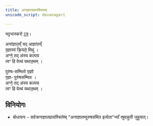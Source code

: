```yaml
---
title: अनाज्ञातप्रायश्चित्तम्
unicode_script: devanagari

---
```


भट्टभास्करो [ऽत्र](https://archive.org/stream/taittiriya/taittiriya_brahmana_bhaskara_03_1-7#page/n393/mode/2up)।

अना॑ज्ञात॒य्ँ यद् आज्ञा॑तय्ँ  
य॒ज्ञस्य॑ क्रि॒यते॒ मिथु॑ ।  
अग्ने॒ तद् अ॑स्य कल्पय  
त्वꣳ हि वेत्थ॑ यथात॒थम् ।

पुरु॑ष-सम्मितो य॒ज्ञो  
य॒ज्ञᳶ पुरु॑षसम्मितः ।  
अग्ने॒ तद् अ॑स्य कल्पय  
त्वꣳ हि वेत्थ॑ यथात॒थम् ।

## विनियोगः
- बोधायनः - सर्वत्रानाज्ञातप्रायश्चित्तेष्व् "अनाज्ञातम्पुरुषसंमित इत्येता"भ्याँ स्रुवाहुती जुहुयात्।